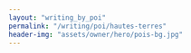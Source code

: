 ```yaml
---
layout: "writing_by_poi"
permalink: "/writing/poi/hautes-terres"
header-img: "assets/owner/hero/pois-bg.jpg"
---
```

